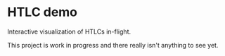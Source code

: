 # HTLC demo

Interactive visualization of HTLCs in-flight.

This project is work in progress and there really isn't anything to see yet.